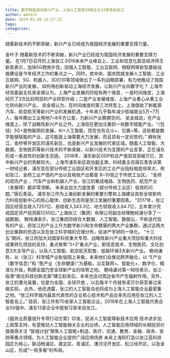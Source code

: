 ```yaml
---
title: 数字赋能驱动新兴产业，上海人工智能50强企业12家来自张江
author: wetech
date: 2019-01-08 12:27:22
tags: 
categories: 
---
```

随着新技术的不断突破，新兴产业已经成为我国经济发展的重要支撑力量。
<!-- more -->
金叶子
随着新技术的不断突破，新兴产业已经成为我国经济发展的重要支撑力量。
在1月7日召开的上海张江·2019未来产业峰会上，工业和信息化部总经济师王新哲表示，加快5G商用步伐，加强人工智能、工业互联网、物联网等新型基础设施建设是今年经济工作的重点之一。同时，党中央、国务院就发展人工智能、工业互联网、5G、机器人、3D打印等领域做出了一系列战略部署，有力地推动了我国新兴产业的发展。
如何用创新驱动上海经济发展，让新兴产业向数字化？
上海市经信委副主任吴金城认为，上海产业发展的历程有两个维度，一是时间维度，上海经历了3次比较明显的产业转型升级；二是产业发展维度，上海产业重心从重工业化转向新兴产业。
吴金城认为，在时间维度的第三次转型上，上海借助了新能源汽车、航空航天等新兴产业的发展机遇，十年来几乎每年减少低端就业5万~7万人，每年腾出工业用地7~8平方公里，为新兴产业腾挪空间。
吴金城说，在产业维度上，除了战略性新兴产业之外，上海现在更加注重抓一些数字赋能产业。“（包括）5G+是物联网的发展，AI+人工智能，现在也有北斗+、位置+等，这些都是数字能够赋能的产业，这可能是上海需要大力发展，而且具有一定优势的。”
拥有张江、金桥等开发区的浦东新区，也是新兴产业发展的代表区域。随着人工智能、大数据、生物医药等新兴技术的不断突破，以新兴技术为支撑的产业变革，正在浦东形成一条良性的创新生态链。
2018年，浦东新区GDP和总产值双双突破万亿，其中新兴产业的贡献较大。
上海市浦东新区政协副主席、科经委主任唐石青告诉第一财经记者，浦东现在部分传统工业园区和开发区的工业产出指标相差倍率大，例如张江、金桥工业产值的产出以及税收产出都是 8~10倍之于传统工业区。
“金桥的视讯产业 、汽车产业和机器人产业，张江的集成电路、生物医药、航空产业（发展得）都非常清晰。 未来会加大力度改善（部分传统工业区）低效的问题。”唐石青说。
浦东张江作为上海创新发展的重要引擎和上海建设具有全球影响力科技创新中心的核心载体，创新生态则是张江发展的重要因素。
“2017年，张江园区经营总收入7257亿、税收收入343.3亿、地方财政收入84.7亿、五年累计完成固定资产投资超1250亿。”上海张江（集团）有限公司副总经理鲍纯谦分享了一组数据。
鲍纯谦表示，张江集团将结合大数据、人工智能、数据云，不断迭代现有的产业，把张江的产业上升为数字新兴和生命健康的两大产业集群。通过这两大创业集群的仿造以及在张江科学城的合理分布，促进产学研的一体化。
“十三五”期间，张江将加大对国家科技重大专项、战略性新兴产业重大项目和重大科技成果转化项目的支持，重点聚焦“3+3”重点产业，即信息技术、生物医药、文化创意3大主导产业，以及人工智能、航空航天配套、低碳环保3大新兴产业。
鲍纯谦称，从（张江）科学城产业新版图上来看，未来他们会推动跨界融合，以 “E产业（数字信息）”和 “医产业（生命健康）”为基础，沿互联网+、智能化+、数字化、精准化升级，构建全国乃至全球新产业的培育之地。
鲍纯谦对第一财经表示，张江-临港“南北科技创新走廊”建立起来后，未来也会对周边省市产生辐射作用。另外，张江的激光装置，也是为全国、全球开放 ，以后每半个月就有诺贝尔获奖者过来做实验。
此外，他还透露，张江的人工智能岛也将成为上海人工智能企业最密集之地。“张江科学城内最具代表性的企业核心技术和产品会率先应用在张江的人工智能岛上。”
目前，张江共有70余家人工智能企业，2018年在上海人工智能代表企业50强中，浦东13家企业中就有12家来自张江。
 
 
《服务业质量提升专项行动方案》印发，促进人工智能等新技术应用
技术进步加上政策支持，有望推动人工智能相关企业的业绩，人工智能应用领域的长期投资价值值得关注
“智城计划”聚焦人工智能+制造、医疗、交通、教育、金融、政务、安防等重点领域，为人工智能企业提供广阔应用场景
未来上海将打造以张江高科技园区为核心，联动杨浦区、嘉定区、青浦区、漕河泾开发区、松江经开区，以及金山区，形成“一核多极”的布局。
